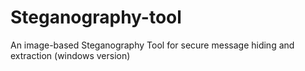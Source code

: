 # Steganography-tool
An image-based Steganography Tool for secure message hiding and extraction (windows version)
